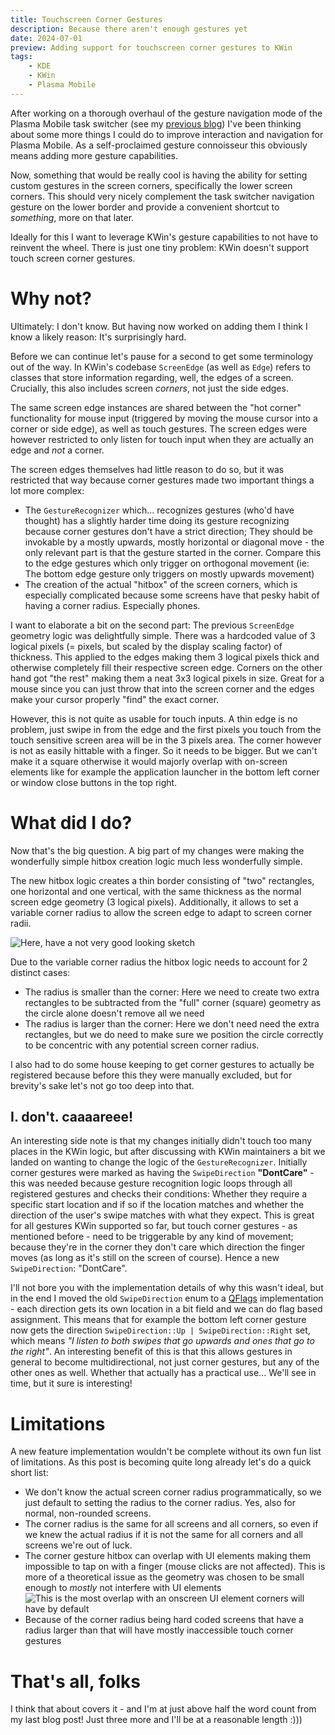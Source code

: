 ```yaml
---
title: Touchscreen Corner Gestures
description: Because there aren't enough gestures yet
date: 2024-07-01
preview: Adding support for touchscreen corner gestures to KWin
tags:
    - KDE
    - KWin
    - Plasma Mobile
---
```


After working on a thorough overhaul of the gesture navigation mode of the Plasma Mobile task switcher (see my [previous blog](https://lprod.dev/blog/plasmo_nav_gestures.html)) I've been thinking about some more things I could do to improve interaction and navigation for Plasma Mobile. As a self-proclaimed gesture connoisseur this obviously means adding more gesture capabilities.

Now, something that would be really cool is having the ability for setting custom gestures in the screen corners, specifically the lower screen corners. This should very nicely complement the task switcher navigation gesture on the lower border and provide a convenient shortcut to *something*, more on that later.

Ideally for this I want to leverage KWin's gesture capabilities to not have to reinvent the wheel. There is just one tiny problem: KWin doesn't support touch screen corner gestures.

# Why not?

Ultimately: I don't know. But having now worked on adding them I think I know a likely reason: It's surprisingly hard.

Before we can continue let's pause for a second to get some terminology out of the way. In KWin's codebase `ScreenEdge` (as well as `Edge`) refers to classes that store information regarding, well, the edges of a screen. Crucially, this also includes screen *corners*, not just the side edges.

The same screen edge instances are shared between the "hot corner" functionality for mouse input (triggered by moving the mouse cursor into a corner or side edge), as well as touch gestures. The screen edges were however restricted to only listen for touch input when they are actually an edge and *not* a corner.

The screen edges themselves had little reason to do so, but it was restricted that way because corner gestures made two important things a lot more complex:

- The `GestureRecognizer` which... recognizes gestures (who'd have thought) has a slightly harder time doing its gesture recognizing because corner gestures don't have a strict direction; They should be invokable by a mostly upwards, mostly horizontal or diagonal move - the only relevant part is that the gesture started in the corner. Compare this to the edge gestures which only trigger on orthogonal movement (ie: The bottom edge gesture only triggers on mostly upwards movement)
- The creation of the actual "hitbox" of the screen corners, which is especially complicated because some screens have that pesky habit of having a corner radius. Especially phones.

I want to elaborate a bit on the second part: The previous `ScreenEdge` geometry logic was delightfully simple. There was a hardcoded value of 3 logical pixels (= pixels, but scaled by the display scaling factor) of thickness. This applied to the edges making them 3 logical pixels thick and otherwise completely fill their respective screen edge. Corners on the other hand got "the rest" making them a neat 3x3 logical pixels in size. Great for a mouse since you can just throw that into the screen corner and the edges make your cursor properly "find" the exact corner.

However, this is not quite as usable for touch inputs. A thin edge is no problem, just swipe in from the edge and the first pixels you touch from the touch sensitive screen area will be in the 3 pixels area. The corner however is not as easily hittable with a finger. So it needs to be bigger. But we can't make it a square otherwise it would majorly overlap with on-screen elements like for example the application launcher in the bottom left corner or window close buttons in the top right.

# What did I do?

Now that's the big question. A big part of my changes were making the wonderfully simple hitbox creation logic much less wonderfully simple.

The new hitbox logic creates a thin border consisting of "two" rectangles, one horizontal and one vertical, with the same thickness as the normal screen edge geometry (3 logical pixels). Additionally, it allows to set a variable corner radius to allow the screen edge to adapt to screen corner radii.

![Here, have a not very good looking sketch](touch_corner_gestures.png)

Due to the variable corner radius the hitbox logic needs to account for 2 distinct cases:

- The radius is smaller than the corner: Here we need to create two extra rectangles to be subtracted from the "full" corner (square) geometry as the circle alone doesn't remove all we need
- The radius is larger than the corner: Here we don't need need the extra rectangles, but we do need to make sure we position the circle correctly to be concentric with any potential screen corner radius.

I also had to do some house keeping to get corner gestures to actually be registered because before this they were manually excluded, but for brevity's sake let's not go too deep into that.

## I. don't. caaaareee!

An interesting side note is that my changes initially didn't touch too many places in the KWin logic, but after discussing with KWin maintainers a bit we landed on wanting to change the logic of the `GestureRecognizer`. Initially corner gestures were marked as having the `SwipeDirection` **"DontCare"** - this was needed because gesture recognition logic loops through all registered gestures and checks their conditions: Whether they require a specific start location and if so if the location matches and whether the direction of the user's swipe matches with what they expect.
This is great for all gestures KWin supported so far, but touch corner gestures - as mentioned before - need to be triggerable by any kind of movement; because they're in the corner they don't care which direction the finger moves (as long as it's still on the screen of course). Hence a new `SwipeDirection`: "DontCare".

I'll not bore you with the implementation details of why this wasn't ideal, but in the end I moved the old `SwipeDirection` enum to a [QFlags](https://doc.qt.io/qt-6/qflags.html) implementation - each direction gets its own location in a bit field and we can do flag based assignment. This means that for example the bottom left corner gesture now gets the direction `SwipeDirection::Up | SwipeDirection::Right` set, which means *"I listen to both swipes that go upwards and ones that go to the right"*. An interesting benefit of this is that this allows gestures in general to become multidirectional, not just corner gestures, but any of the other ones as well. Whether that actually has a practical use... We'll see in time, but it sure is interesting!

# Limitations

A new feature implementation wouldn't be complete without its own fun list of limitations. As this post is becoming quite long already let's do a quick short list:

- We don't know the actual screen corner radius programmatically, so we just default to setting the radius to the corner radius. Yes, also for normal, non-rounded screens.
- The corner radius is the same for all screens and all corners, so even if we knew the actual radius if it is not the same for all corners and all screens we're out of luck.
- The corner gesture hitbox can overlap with UI elements making them impossible to tap on with a finger (mouse clicks are not affected). This is more of a theoretical issue as the geometry was chosen to be small enough to *mostly* not interfere with UI elements ![This is the most overlap with an onscreen UI element corners will have by default](touch_corner_overlap.png)
- Because of the corner radius being hard coded screens that have a radius larger than that will have mostly inaccessible touch corner gestures

# That's all, folks

I think that about covers it - and I'm at just above half the word count from my last blog post! Just three more and I'll be at a reasonable length :)))
